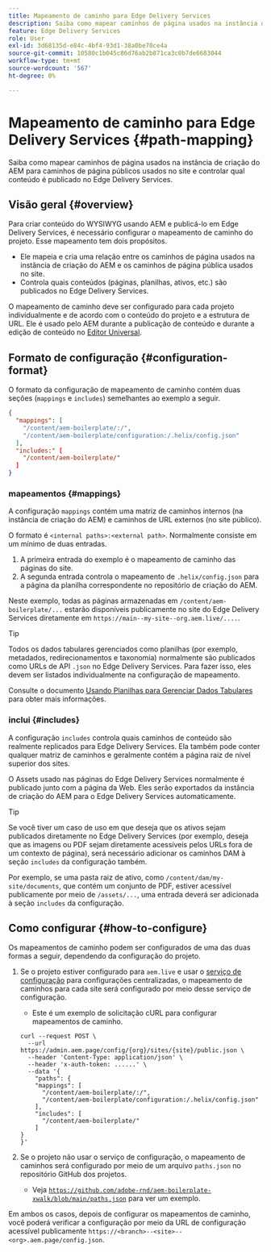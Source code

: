 ```yaml
---
title: Mapeamento de caminho para Edge Delivery Services
description: Saiba como mapear caminhos de página usados na instância de criação do AEM para caminhos de página públicos usados no site e controlar qual conteúdo é publicado no Edge Delivery Services.
feature: Edge Delivery Services
role: User
exl-id: 3d68135d-e84c-4bf4-93d1-38a0be70ce4a
source-git-commit: 10580c1b045c86d76ab2b871ca3c0b7de6683044
workflow-type: tm+mt
source-wordcount: '567'
ht-degree: 0%

---
```


# Mapeamento de caminho para Edge Delivery Services {#path-mapping}

Saiba como mapear caminhos de página usados na instância de criação do AEM para caminhos de página públicos usados no site e controlar qual conteúdo é publicado no Edge Delivery Services.

## Visão geral {#overview}

Para criar conteúdo do WYSIWYG usando AEM e publicá-lo em Edge Delivery Services, é necessário configurar o mapeamento de caminho do projeto. Esse mapeamento tem dois propósitos.

* Ele mapeia e cria uma relação entre os caminhos de página usados na instância de criação do AEM e os caminhos de página pública usados no site.
* Controla quais conteúdos (páginas, planilhas, ativos, etc.) são publicados no Edge Delivery Services.

O mapeamento de caminho deve ser configurado para cada projeto individualmente e de acordo com o conteúdo do projeto e a estrutura de URL. Ele é usado pelo AEM durante a publicação de conteúdo e durante a edição de conteúdo no [Editor Universal](/help/sites-cloud/authoring/universal-editor/navigation.md).

## Formato de configuração {#configuration-format}

O formato da configuração de mapeamento de caminho contém duas seções (`mappings` e `includes`) semelhantes ao exemplo a seguir.

```json
{
  "mappings": [
    "/content/aem-boilerplate/:/",
    "/content/aem-boilerplate/configuration:/.helix/config.json"
  ],
  "includes:" [
    "/content/aem-boilerplate/"
  ]
}
```

### mapeamentos {#mappings}

A configuração `mappings` contém uma matriz de caminhos internos (na instância de criação do AEM) e caminhos de URL externos (no site público).

O formato é `<internal paths>:<external path>`. Normalmente consiste em um mínimo de duas entradas.

1. A primeira entrada do exemplo é o mapeamento de caminho das páginas do site.
1. A segunda entrada controla o mapeamento de `.helix/config.json` para a página da planilha correspondente no repositório de criação do AEM.

Neste exemplo, todas as páginas armazenadas em `/content/aem-boilerplate/...` estarão disponíveis publicamente no site do Edge Delivery Services diretamente em `https://main--my-site--org.aem.live/....`.

>[!TIP]
>
>Todos os dados tabulares gerenciados como planilhas (por exemplo, metadados, redirecionamentos e taxonomia) normalmente são publicados como URLs de API `.json` no Edge Delivery Services. Para fazer isso, eles devem ser listados individualmente na configuração de mapeamento.
>
>Consulte o documento [Usando Planilhas para Gerenciar Dados Tabulares](/help/edge/wysiwyg-authoring/tabular-data.md) para obter mais informações.

### inclui {#includes}

A configuração `includes` controla quais caminhos de conteúdo são realmente replicados para Edge Delivery Services. Ela também pode conter qualquer matriz de caminhos e geralmente contém a página raiz de nível superior dos sites.

O Assets usado nas páginas do Edge Delivery Services normalmente é publicado junto com a página da Web. Eles serão exportados da instância de criação do AEM para o Edge Delivery Services automaticamente.

>[!TIP]
>
>Se você tiver um caso de uso em que deseja que os ativos sejam publicados diretamente no Edge Delivery Services (por exemplo, deseja que as imagens ou PDF sejam diretamente acessíveis pelos URLs fora de um contexto de página), será necessário adicionar os caminhos DAM à seção `includes` da configuração também.
>
>Por exemplo, se uma pasta raiz de ativo, como `/content/dam/my-site/documents`, que contém um conjunto de PDF, estiver acessível publicamente por meio de `/assets/...`, uma entrada deverá ser adicionada à seção `includes` da configuração.

## Como configurar {#how-to-configure}

Os mapeamentos de caminho podem ser configurados de uma das duas formas a seguir, dependendo da configuração do projeto.

1. Se o projeto estiver configurado para `aem.live` e usar o [serviço de configuração](https://www.aem.live/docs/config-service-setup) para configurações centralizadas, o mapeamento de caminhos para cada site será configurado por meio desse serviço de configuração.

   * Este é um exemplo de solicitação cURL para configurar mapeamentos de caminho.

   ```text
   curl --request POST \
     --url https://admin.aem.page/config/{org}/sites/{site}/public.json \
     --header 'Content-Type: application/json' \
     --header 'x-auth-token: ......' \
     --data '{
       "paths": {
       "mappings": [
         "/content/aem-boilerplate/:/",
         "/content/aem-boilerplate/configuration:/.helix/config.json"
       ],
       "includes": [
         "/content/aem-boilerplate/"
       ]
   }
   }'
   ```

1. Se o projeto não usar o serviço de configuração, o mapeamento de caminhos será configurado por meio de um arquivo `paths.json` no repositório GitHub dos projetos.

   * Veja [`https://github.com/adobe-rnd/aem-boilerplate-xwalk/blob/main/paths.json`](https://github.com/adobe-rnd/aem-boilerplate-xwalk/blob/main/paths.json) para ver um exemplo.

Em ambos os casos, depois de configurar os mapeamentos de caminho, você poderá verificar a configuração por meio da URL de configuração acessível publicamente `https://<branch>--<site>--<org>.aem.page/config.json`.
